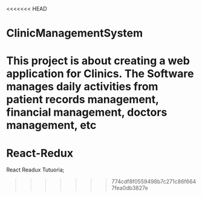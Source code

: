 <<<<<<< HEAD
# ClinicManagementSystem
This project is about creating a web application for Clinics. The Software manages daily activities from patient records management, financial management, doctors management, etc
=======
# React-Redux
React Readux Tutuoria;
>>>>>>> 774cdf8f0559498b7c271c86f6647fea0db3827e
